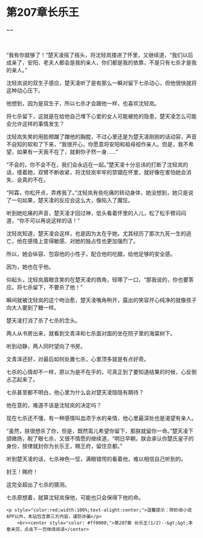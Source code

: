 # 第207章长乐王
~~
    	    <p name="pagetop" href="javascript:void(0);" onclick="return false" style="line-height: 35px;padding: 10px;color: #333;"> </p><p>“我有你就够了！”楚天凌摇了摇头，将沈轻岚搂进了怀里，又继续道，“我们以后成亲了，安阳、老夫人都会是我的亲人，你们都是我的依靠，不是只有七杀才是我的亲人。”</p><p>沈轻岚说的双生子感应，楚天凌听了是有那么一瞬对留下七杀动心，但他很快就将这种动心压下。</p><p>他想到，因为是双生子，所以七杀才会跟他一样，也喜欢沈轻岚。</p><p>将七杀留下，这就是在给他自己埋下心爱的女人可能被抢的隐患，楚天凌怎么可能会允许这样的事情发生？</p><p>沈轻岚失笑的用脸颊蹭了蹭他的胸膛，不过心里还是为楚天凌刚刚的话动容，声音不自知的软和了下来，“我很开心，你愿意将安阳和祖母视作亲人。但是，我不希望，如果有一天我不在了，就剩你孑然一身……”</p><p>“不会的，你不会不在，我们会永远在一起。”楚天凌十分忌讳的打断了沈轻岚的话，搂着她，双臂不断收紧，将沈轻岚牢牢的禁锢在怀里，就好像在害怕她会消失、会真的不在。</p><p>“阿霖，你松开点，弄疼我了。”沈轻岚有些吃痛的转动身体，她没想到，她只是说了一句如果，楚天凌的反应会这么大，像陷入了魔怔。</p><p>听到她吃痛的声音，楚天凌才回过神，低头看着怀里的人儿，松了松手臂闷闷道，“你不可以再说这样的话！”</p><p>沈轻岚知道，楚天凌会这样，也是因为太在乎她，尤其经历了那次九死一生的逃亡，他在感情上变得敏感、对她的独占性也更加强烈了。</p><p>所以，她会纵容、包容他的小性子，配合他的吃醋，给他足够的安全感。</p><p>因为，她也在乎他。</p><p>仰起头，沈轻岚眉眼含笑的在楚天凌的唇角，轻啄了一口，“那我说的，你也要答应。将七杀留下，不要杀了他！”</p><p>瞬间就被沈轻岚的这个吻治愈，楚天凌嘴角咧开，露出的笑容开心纯净的就像孩子向大人要到了糖一样。</p><p>楚天凌打消了杀了七杀的念头。</p><p>两人从书房出来，就看到文青泽和七杀面对面的坐在院子里的海棠树下。</p><p>听到动静，两人同时望向了书房。</p><p>文青泽还好，对最后如何处置七杀，心里顶多就是有点好奇。</p><p>七杀的心情却不一样，原以为是不在乎的，可真正到了要知道结果的时候，心反倒忐忑起来了。</p><p>七杀甚至都不明白，他心里为什么会对楚天凌隐隐有期待？</p><p>他在意的，难道不该是沈轻岚的决定吗？</p><p>现在七杀还不懂，有一种感情叫血浓于水的亲情，他心里最深处也是渴望有亲人。</p><p>“虽然，朕很想杀了你，但是，既然鸾儿希望你留下，那朕就留你一命。”楚天凌下颌微扬，睨了眼七杀，又很不情愿的继续道，“明日早朝，朕会承认你楚氏皇子的身份，按律就封你为长乐王，赐王府，留住京都。”</p><p>听到楚天凌的话，七杀神色一怔，满眼错愕的看着他，难以相信自己听到的。</p><p>封王！赐府！</p><p>这完全超出了七杀的猜测。</p><p>七杀原想着，就算沈轻岚保他，可能也只会保得下他的命。</p>
    	
   	<p style="color:red;width:100%;text-alight:center;">温馨提示：除妙阅小说APP以外，本站包含第三方内容，谨防诈骗</p>
    	<br><center style="color: #ff0000;">第207章 长乐王(1/2)--&gt;&gt;本章未完，点击下一页继续阅读</center>
    	